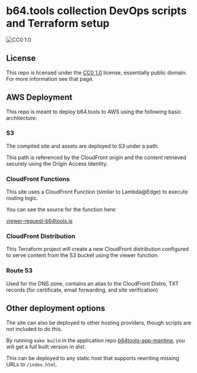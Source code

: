 
# b64.tools collection DevOps scripts and Terraform setup

![CC0 1.0](https://licensebuttons.net/p/zero/1.0/88x31.png)

## License

This repo is licensed under the [CC0 1.0](https://creativecommons.org/publicdomain/zero/1.0/) license, essentially public domain. For more information see that page.

## AWS Deployment

This repo is meant to deploy b64.tools to AWS using the following basic architecture:

### S3

The compiled site and assets are deployed to S3 under a path.

This path is referenced by the CloudFront origin and the content retrieved securely using the Origin Access Identity.

### CloudFront Functions

This site uses a CloudFront Function (similar to Lambda@Edge) to execute routing logic.

You can see the source for the function here:

[viewer-request-b64tools.js](./modules/sites/b64tools/modules/domains/b64_tools/modules/cloudfront_s3/functions/viewer-request-b64tools.js)

### CloudFront Distribution

This Terraform project will create a new CloudFront distribution configured to serve content from the S3 bucket using the viewer function.

### Route 53

Used for the DNS zone, contains an alias to the CloudFront Distro, TXT records (for certificate, email forwarding, and site verification)

## Other deployment options

The site can also be deployed to other hosting providers, though scripts are not included to do this.

By running `make build` in the application repo [b64tools-app-mantine](https://github.com/tmzt/b64tools-app-mantine), you will get a full built version in *dist*.

This can be deployed to any static host that supports rewriting missing URLs to `/index.html`.
